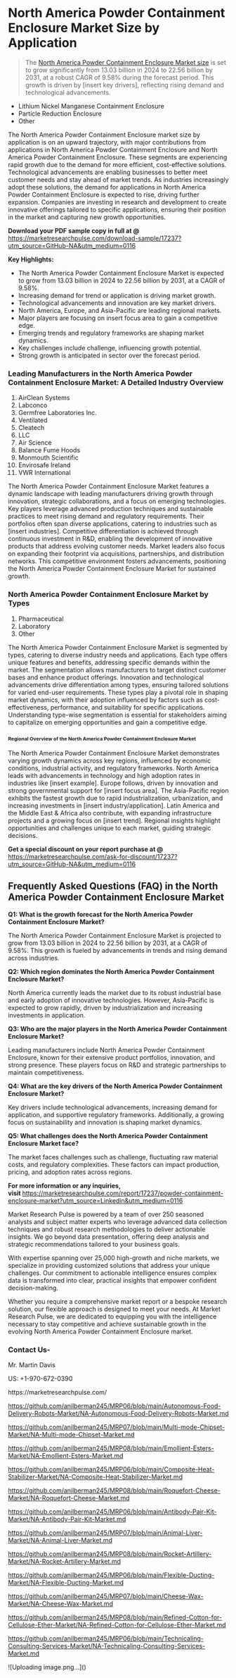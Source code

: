 <h1>North America Powder Containment Enclosure Market&nbsp;Size by Application</h1><blockquote><p>The <a href="https://marketresearchpulse.com/download-sample/17237?utm_source=GitHub-NA&amp;utm_medium=0116">North America Powder Containment Enclosure Market size</a> is set to grow significantly from 13.03 billion in 2024 to 22.56 billion by 2031, at a robust CAGR of 9.58% during the forecast period. This growth is driven by [insert key drivers], reflecting rising demand and technological advancements.</p></blockquote><ul><li>Lithium Nickel Manganese Containment Enclosure<li> Particle Reduction Enclosure<li> Other</li></ul><p>The North America Powder Containment Enclosure market size by application is on an upward trajectory, with major contributions from applications in North America Powder Containment Enclosure and North America Powder Containment Enclosure. These segments are experiencing rapid growth due to the demand for more efficient, cost-effective solutions. Technological advancements are enabling businesses to better meet customer needs and stay ahead of market trends. As industries increasingly adopt these solutions, the demand for applications in North America Powder Containment Enclosure is expected to rise, driving further expansion. Companies are investing in research and development to create innovative offerings tailored to specific applications, ensuring their position in the market and capturing new growth opportunities.</p><p><strong>Download your PDF sample copy in full at @ </strong><a href="https://marketresearchpulse.com/download-sample/17237?utm_source=GitHub-NA&amp;utm_medium=0116">https://marketresearchpulse.com/download-sample/17237?utm_source=GitHub-NA&amp;utm_medium=0116</a></p><p><strong>Key Highlights: </strong></p><ul><li>The North America Powder Containment Enclosure Market is expected to grow from 13.03 billion in 2024 to 22.56 billion by 2031, at a CAGR of 9.58%.</li><li>Increasing demand for trend or application is driving market growth.</li><li>Technological advancements and innovation are key market drivers.</li><li>North America, Europe, and Asia-Pacific are leading regional markets.</li><li>Major players are focusing on insert focus area to gain a competitive edge.</li><li>Emerging trends and regulatory frameworks are shaping market dynamics.</li><li>Key challenges include challenge, influencing growth potential.</li><li>Strong growth is anticipated in sector over the forecast period.</li></ul><h3>Leading Manufacturers in the North America Powder Containment Enclosure Market: A Detailed Industry Overview</h3><ol><li>AirClean Systems</li><li>Labconco</li><li>Germfree Laboratories Inc.</li><li>Ventilated</li><li>Cleatech</li><li>LLC</li><li>Air Science</li><li>Balance Fume Hoods</li><li>Monmouth Scientific</li><li>Envirosafe Ireland</li><li>VWR International</li></ol><div class="flex max-w-full flex-col flex-grow"><div class="min-h-8 text-message flex w-full flex-col items-end gap-2 whitespace-normal break-words [.text-message+&amp;]:mt-5" dir="auto" data-message-author-role="assistant" data-message-id="fd8432e4-4910-450d-b182-61b7bfb0a01f" data-message-model-slug="gpt-4o"><div class="flex w-full flex-col gap-1 empty:hidden first:pt-[3px]"><div class="markdown prose w-full break-words dark:prose-invert light"><p>The North America Powder Containment Enclosure Market features a dynamic landscape with leading manufacturers driving growth through innovation, strategic collaborations, and a focus on emerging technologies. Key players leverage advanced production techniques and sustainable practices to meet rising demand and regulatory requirements. Their portfolios often span diverse applications, catering to industries such as [insert industries]. Competitive differentiation is achieved through continuous investment in R&amp;D, enabling the development of innovative products that address evolving customer needs. Market leaders also focus on expanding their footprint via acquisitions, partnerships, and distribution networks. This competitive environment fosters advancements, positioning the North America Powder Containment Enclosure Market for sustained growth.</p></div></div></div></div><h3>North America Powder Containment Enclosure Market by Types</h3><ol><li>Pharmaceutical<li> Laboratory<li> Other</li></ol><div class="flex max-w-full flex-col flex-grow"><div class="min-h-8 text-message flex w-full flex-col items-end gap-2 whitespace-normal break-words [.text-message+&amp;]:mt-5" dir="auto" data-message-author-role="assistant" data-message-id="084470be-0bb7-4664-bddf-5156b4f41249" data-message-model-slug="gpt-4o-mini"><div class="flex w-full flex-col gap-1 empty:hidden first:pt-[3px]"><div class="markdown prose w-full break-words dark:prose-invert light"><p>The North America Powder Containment Enclosure Market is segmented by types, catering to diverse industry needs and applications. Each type offers unique features and benefits, addressing specific demands within the market. The segmentation allows manufacturers to target distinct customer bases and enhance product offerings. Innovation and technological advancements drive differentiation among types, ensuring tailored solutions for varied end-user requirements. These types play a pivotal role in shaping market dynamics, with their adoption influenced by factors such as cost-effectiveness, performance, and suitability for specific applications. Understanding type-wise segmentation is essential for stakeholders aiming to capitalize on emerging opportunities and gain a competitive edge.</p></div></div></div></div><h3><span style="font-size: 11px;">Regional Overview of the North America Powder Containment Enclosure Market</span></h3><div class="flex max-w-full flex-col flex-grow"><div class="min-h-8 text-message flex w-full flex-col items-end gap-2 whitespace-normal break-words [.text-message+&amp;]:mt-5" dir="auto" data-message-author-role="assistant" data-message-id="e9038762-ce64-4e30-91c9-9bd413514231" data-message-model-slug="gpt-4o-mini"><div class="flex w-full flex-col gap-1 empty:hidden first:pt-[3px]"><div class="markdown prose w-full break-words dark:prose-invert light"><p>The North America Powder Containment Enclosure Market demonstrates varying growth dynamics across key regions, influenced by economic conditions, industrial activity, and regulatory frameworks. North America leads with advancements in technology and high adoption rates in industries like [insert example]. Europe follows, driven by innovation and strong governmental support for [insert focus area]. The Asia-Pacific region exhibits the fastest growth due to rapid industrialization, urbanization, and increasing investments in [insert industry/application]. Latin America and the Middle East &amp; Africa also contribute, with expanding infrastructure projects and a growing focus on [insert trend]. Regional insights highlight opportunities and challenges unique to each market, guiding strategic decisions.</p></div></div></div></div><p><strong>Get a special discount on your report purchase at @ </strong><a href="https://marketresearchpulse.com/ask-for-discount/17237?utm_source=GitHub-NA&amp;utm_medium=0116">https://marketresearchpulse.com/ask-for-discount/17237?utm_source=GitHub-NA&amp;utm_medium=0116</a></p><h2>Frequently Asked Questions (FAQ) in the North America Powder Containment Enclosure Market</h2><p><strong>Q1: What is the growth forecast for the North America Powder Containment Enclosure Market?</strong></p><p>The North America Powder Containment Enclosure Market is projected to grow from 13.03 billion in 2024 to 22.56 billion by 2031, at a CAGR of 9.58%. This growth is fueled by advancements in trends and rising demand across industries.</p><p><strong>Q2: Which region dominates the North America Powder Containment Enclosure Market?</strong></p><p>North America currently leads the market due to its robust industrial base and early adoption of innovative technologies. However, Asia-Pacific is expected to grow rapidly, driven by industrialization and increasing investments in application.</p><p><strong>Q3: Who are the major players in the North America Powder Containment Enclosure Market?</strong></p><p>Leading manufacturers include North America Powder Containment Enclosure, known for their extensive product portfolios, innovation, and strong presence. These players focus on R&amp;D and strategic partnerships to maintain competitiveness.</p><p><strong>Q4: What are the key drivers of the North America Powder Containment Enclosure Market?</strong></p><p>Key drivers include technological advancements, increasing demand for application, and supportive regulatory frameworks. Additionally, a growing focus on sustainability and innovation is shaping market dynamics.</p><p><strong>Q5: What challenges does the North America Powder Containment Enclosure Market face?</strong></p><p>The market faces challenges such as challenge, fluctuating raw material costs, and regulatory complexities. These factors can impact production, pricing, and adoption rates across regions.</p><p><strong>For more information or any inquiries, visit&nbsp;</strong><a href="https://marketresearchpulse.com/report/17237/powder-containment-enclosure-market?utm_source=Linkedin&utm_medium=0116">https://marketresearchpulse.com/report/17237/powder-containment-enclosure-market?utm_source=Linkedin&utm_medium=0116</a></p><p>Market Research Pulse is powered by a team of over 250 seasoned analysts and subject matter experts who leverage advanced data collection techniques and robust research methodologies to deliver actionable insights. We go beyond data presentation, offering deep analysis and strategic recommendations tailored to your business goals.</p><p>With expertise spanning over 25,000 high-growth and niche markets, we specialize in providing customized solutions that address your unique challenges. Our commitment to actionable intelligence ensures complex data is transformed into clear, practical insights that empower confident decision-making.</p><p>Whether you require a comprehensive market report or a bespoke research solution, our flexible approach is designed to meet your needs. At Market Research Pulse, we are dedicated to equipping you with the intelligence necessary to stay competitive and achieve sustainable growth in the evolving North America Powder Containment Enclosure market.</p><h3><strong>Contact Us-</strong></h3><p>Mr. Martin Davis</p><p>US: +1-970-672-0390</p><p>https://marketresearchpulse.com/</p><p><a href="https://github.com/anilberman245/MRP06/blob/main/Autonomous-Food-Delivery-Robots-Market/NA-Autonomous-Food-Delivery-Robots-Market.md">https://github.com/anilberman245/MRP06/blob/main/Autonomous-Food-Delivery-Robots-Market/NA-Autonomous-Food-Delivery-Robots-Market.md</a></p><p><a href="https://github.com/anilberman245/MRP07/blob/main/Multi-mode-Chipset-Market/NA-Multi-mode-Chipset-Market.md">https://github.com/anilberman245/MRP07/blob/main/Multi-mode-Chipset-Market/NA-Multi-mode-Chipset-Market.md</a></p><p><a href="https://github.com/anilberman245/MRP08/blob/main/Emollient-Esters-Market/NA-Emollient-Esters-Market.md">https://github.com/anilberman245/MRP08/blob/main/Emollient-Esters-Market/NA-Emollient-Esters-Market.md</a></p><p><a href="https://github.com/anilberman245/MRP06/blob/main/Composite-Heat-Stabilizer-Market/NA-Composite-Heat-Stabilizer-Market.md">https://github.com/anilberman245/MRP06/blob/main/Composite-Heat-Stabilizer-Market/NA-Composite-Heat-Stabilizer-Market.md</a></p><p><a href="https://github.com/anilberman245/MRP08/blob/main/Roquefort-Cheese-Market/NA-Roquefort-Cheese-Market.md">https://github.com/anilberman245/MRP08/blob/main/Roquefort-Cheese-Market/NA-Roquefort-Cheese-Market.md</a></p><p><a href="https://github.com/anilberman245/MRP06/blob/main/Antibody-Pair-Kit-Market/NA-Antibody-Pair-Kit-Market.md">https://github.com/anilberman245/MRP06/blob/main/Antibody-Pair-Kit-Market/NA-Antibody-Pair-Kit-Market.md</a></p><p><a href="https://github.com/anilberman245/MRP07/blob/main/Animal-Liver-Market/NA-Animal-Liver-Market.md">https://github.com/anilberman245/MRP07/blob/main/Animal-Liver-Market/NA-Animal-Liver-Market.md</a></p><p><a href="https://github.com/anilberman245/MRP08/blob/main/Rocket-Artillery-Market/NA-Rocket-Artillery-Market.md">https://github.com/anilberman245/MRP08/blob/main/Rocket-Artillery-Market/NA-Rocket-Artillery-Market.md</a></p><p><a href="https://github.com/anilberman245/MRP06/blob/main/Flexible-Ducting-Market/NA-Flexible-Ducting-Market.md">https://github.com/anilberman245/MRP06/blob/main/Flexible-Ducting-Market/NA-Flexible-Ducting-Market.md</a></p><p><a href="https://github.com/anilberman245/MRP07/blob/main/Cheese-Wax-Market/NA-Cheese-Wax-Market.md">https://github.com/anilberman245/MRP07/blob/main/Cheese-Wax-Market/NA-Cheese-Wax-Market.md</a></p><p><a href="https://github.com/anilberman245/MRP08/blob/main/Refined-Cotton-for-Cellulose-Ether-Market/NA-Refined-Cotton-for-Cellulose-Ether-Market.md">https://github.com/anilberman245/MRP08/blob/main/Refined-Cotton-for-Cellulose-Ether-Market/NA-Refined-Cotton-for-Cellulose-Ether-Market.md</a></p><p><a href="https://github.com/anilberman245/MRP06/blob/main/Technicaling-Consulting-Services-Market/NA-Technicaling-Consulting-Services-Market.md">https://github.com/anilberman245/MRP06/blob/main/Technicaling-Consulting-Services-Market/NA-Technicaling-Consulting-Services-Market.md</a></p>
![Uploading image.png…]()
